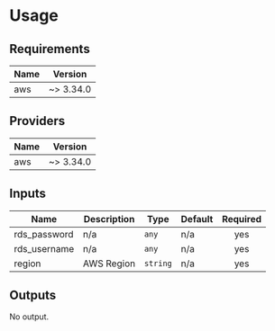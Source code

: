 # Usage
<!--- BEGIN_TF_DOCS --->
## Requirements

| Name | Version |
|------|---------|
| aws | ~> 3.34.0 |

## Providers

| Name | Version |
|------|---------|
| aws | ~> 3.34.0 |

## Inputs

| Name | Description | Type | Default | Required |
|------|-------------|------|---------|:--------:|
| rds\_password | n/a | `any` | n/a | yes |
| rds\_username | n/a | `any` | n/a | yes |
| region | AWS Region | `string` | n/a | yes |

## Outputs

No output.

<!--- END_TF_DOCS --->
